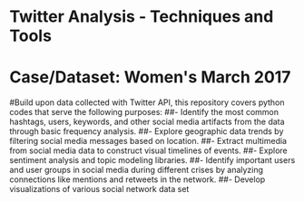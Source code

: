 # Twitter Analysis - Techniques and Tools
# Case/Dataset: Women's March 2017
#Build upon data collected with Twitter API, this repository covers python codes that serve the following purposes:
##- Identify the most common hashtags, users, keywords, and other social media artifacts from the data through basic frequency analysis.
##- Explore geographic data trends by filtering social media messages based on location.
##- Extract multimedia from social media data to construct visual timelines of events.
##- Explore sentiment analysis and topic modeling libraries.
##- Identify important users and user groups in social media during different crises by analyzing connections like mentions and retweets in the network.
##- Develop visualizations of various social network data set
